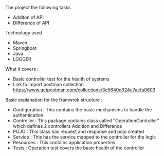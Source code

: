 The project the following tasks
- Additon of API
- Difference of API

Technology used

- Maven
- Springboot
- Java
- LOGGER


What it covers :

- Basic controller test for the health of systems
- Link to import postman collection
https://www.getpostman.com/collections/3c5640d924e7acfa0603

 Basic explanation for the framwrok structure :

 - Configuration : This contains the basic mechanisms to handle the authentication
 - Controller : This package contains class called "OperationController" which defines 2 controllers Addition and Difference
 - POJO : This class has request and response and pojo created
 - Service : This has the service mapped to the controller for the logic
 - Resources : This contains application.properties
 - Tests : Operation test covers the basic health of the controller
